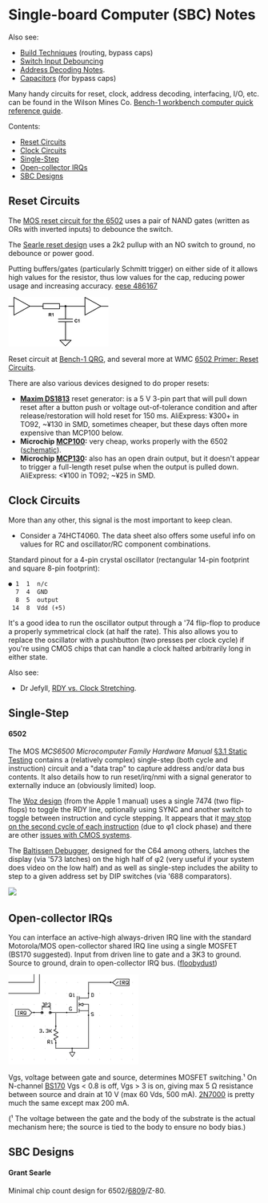 Single-board Computer (SBC) Notes
=================================

Also see:
- [Build Techniques](ee/tools/build-tech.md) (routing, bypass caps)
- [Switch Input Debouncing](debounce.md)
- [Address Decoding Notes](addr-decoding.md).
- [Capacitors](capacitor.md) (for bypass caps)

Many handy circuits for reset, clock, address decoding, interfacing,
I/O, etc. can be found in the Wilson Mines Co. [Bench-1 workbench
computer quick reference guide][Bench-1 QRG].

Contents:
- [Reset Circuits](#reset-circuits)
- [Clock Circuits](#clock-circuits)
- [Single-Step](#single-step)
- [Open-collector IRQs](#open-collector-irqs)
- [SBC Designs](#sbc-designs)


Reset Circuits
--------------

The [MOS reset circuit for the 6502][moshw 3.1] uses a pair of NAND gates
(written as ORs with inverted inputs) to debounce the switch.

The [Searle reset design][searle-6809] uses a 2k2 pullup with an NO
switch to ground, no debounce or power good.

Putting buffers/gates (particularly Schmitt trigger) on either side of
it allows high values for the resistor, thus low values for the cap,
reducing power usage and increasing accuracy. [eese 486167]

![buffered-rc](sch/buffered-rc.png)

Reset circuit at [Bench-1 QRG], and several more at WMC [6502 Primer:
Reset Circuits][wmc-reset].

There are also various devices designed to do proper resets:
- __[Maxim DS1813]__ reset generator: is a 5 V 3-pin part that will pull
  down reset after a button push or voltage out-of-tolerance condition and
  after release/restoration will hold reset for 150 ms. AliExpress: ¥300+
  in TO92, ~¥130 in SMD, sometimes cheaper, but these days often more
  expensive than MCP100 below.
- __Microchip [MCP100]:__ very cheap, works properly with the 6502
  ([schematic][f65 7619]).
- __Microchip [MCP130]:__ also has an open drain output, but it doesn't
  appear to trigger a full-length reset pulse when the output is pulled
  down. AliExpress: <¥100 in TO92; ~¥25 in SMD.


Clock Circuits
--------------

More than any other, this signal is the most important to keep clean.

- Consider a 74HCT4060. The data sheet also offers some useful info on
  values for RC and oscillator/RC component combinations.

Standard pinout for a 4-pin crystal oscillator (rectangular 14-pin
footprint and square 8-pin footprint):

    ● 1  1  n/c
      7  4  GND
      8  5  output
     14  8  Vdd (+5)

It's a good idea to run the oscillator output through a '74 flip-flop
to produce a properly symmetrical clock (at half the rate). This also
allows you to replace the oscillator with a pushbutton (two presses
per clock cycle) if you're using CMOS chips that can handle a clock
halted arbitrarily long in either state.

Also see:
- Dr Jefyll, [RDY vs. Clock Stretching][stretch].


Single-Step
-----------

#### 6502

The MOS _MCS6500 Microcomputer Family Hardware Manual_ [§3.1 Static
Testing][moshw 3.1] contains a (relatively complex) single-step (both cycle
and instruction) circuit and a "data trap" to capture address and/or data
bus contents. It also details how to run reset/irq/nmi with a signal
generator to externally induce an (obviously limited) loop.

The [Woz design][ss woz] (from the Apple 1 manual) uses a single 7474 (two
flip-flops) to toggle the RDY line, optionally using SYNC and another
switch to toggle between instruction and cycle stepping. It appears that it
[may stop on the second cycle of each instruction][f65 79993] (due to φ1
clock phase) and there are other [issues with CMOS systems][f65 79991].

The [Baltissen Debugger][balt], designed for the C64 among others, latches
the display (via '573 latches) on the high half of φ2 (very useful if your
system does video on the low half) and as well as single-step includes the
ability to step to a given address set by DIP switches (via '688
comparators).

<a href="https://web.archive.org/web/20070813011640if_/http://www.baltissen.org/images/debugger.gif"><img src="https://web.archive.org/web/20070813011640if_/http://www.baltissen.org/images/debugger.gif" height=100/></a>


Open-collector IRQs
-------------------

You can interface an active-high always-driven IRQ line with the standard
Motorola/MOS open-collector shared IRQ line using a single MOSFET (BS170
suggested). Input from driven line to gate and a 3K3 to ground. Source to
ground, drain to open-collector IRQ bus. ([floobydust][f65 100824])

![mosfet-irq](sch/mosfet-irq.png)

Vgs, voltage between gate and source, determines MOSFET switching.¹ On
N-channel [BS170][] Vgs < 0.8 is off, Vgs > 3 is on, giving max 5 Ω
resistance between source and drain at 10 V (max 60 Vds, 500 mA).
[2N7000][BS170] is pretty much the same except max 200 mA.

(¹ The voltage between the gate and the body of the substrate is the actual
mechanism here; the source is tied to the body to ensure no body bias.)


SBC Designs
-----------

#### Grant Searle

Minimal chip count design for 6502/[6809][searle-6809]/Z-80.



<!-------------------------------------------------------------------->
[Bench-1 QRG]: http://wilsonminesco.com/BenchCPU/B1QRG/
[Maxim DS1813]: https://datasheets.maximintegrated.com/en/ds/DS1813.pdf
[eese 486167]: https://electronics.stackexchange.com/a/486167/15390
[f65 7619]: http://forum.6502.org/viewtopic.php?f=4&t=7619
[mcp100]: https://www.microchip.com/en-us/product/MCP100
[mcp130]: https://www.microchip.com/wwwproducts/en/MCP130
[stretch]: http://forum.6502.org/viewtopic.php?f=4&t=5504#p66907
[wmc-reset]: http://wilsonminesco.com/6502primer/RSTreqs.html

<!-- Single-Step -->
[balt]: https://web.archive.org/web/20130818095847/http://www.baltissen.org:80/htm/debugger.htm
[f65 79991]: http://forum.6502.org/viewtopic.php?f=4&t=895#p79991
[f65 79993]: http://forum.6502.org/viewtopic.php?f=4&t=895#p79993
[moshw 3.1]: https://archive.org/stream/MCS6500_Family_Hardware_Manual#page/n138/mode/1up
[ss woz]: https://www.reddit.com/r/beneater/comments/foezld/wozs_circuit_to_singlestep_nmos_6502/

<!-- SBC Designs -->
[searle-6809]: http://searle.x10host.com/6809/Simple6809.html

<!-- Open-collector IRQs -->
[BS170]: https://www.vishay.com/docs/70226/70226.pdf
[f65 100824]: http://forum.6502.org/viewtopic.php?f=12&t=7622#p100824
